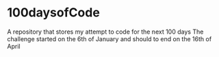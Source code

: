 # 100daysofCode
A repository that stores my attempt to code for the next 100 days
The challenge started on the 6th of January and should to end on the 16th of April
